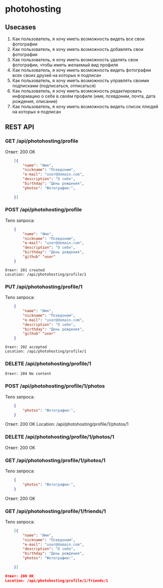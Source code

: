 # photohosting

## Usecases

1. Как пользователь, я хочу иметь возможность видеть все свои фотографии
1. Как пользователь, я хочу иметь возможность добавлять свои фотографии
1. Как пользователь, я хочу иметь возможность удалять свои фотографии, чтобы иметь желаемый вид профиля
1. Как пользователь, я хочу иметь возможность видеть фотографии всех своих друзей на которых я подписан
1. Как пользователь, я хочу иметь возможность управлять своими подписками (подписаться, отписаться)
1. Как пользователь, я хочу иметь возможность редактировать информацию о себе в своём профиле (имя, псевдоним, почта, дата рождения, описание)
1. Как пользователь, я хочу иметь возможность видеть список ллюдей на которых я подписан


## REST API

### GET /api/photohosting/profile

Ответ: 200 OK

```json
    [{
        "name": "Имя",
        "nickname": "Псевдоним",
        "e-mail": "user@domain.com",
        "description": "О себе",
        "birthday": "День рождения",
        "photos": "Фотографии:",
        
    }]

```

### POST /api/photohosting/profile

Тело запроса:

```json
    {
        "name": "Имя",
        "nickname": "Псевдоним",
        "e-mail": "user@domain.com",
        "description": "О себе",
        "birthday": "День рождения",
        "github" "user"
    }
```

    Ответ: 201 created
    Location: /api/photohosting/profile/1


 ###  PUT /api/photohosting/profile/1

Тело запроса:

```json
    {
        "name": "Имя",
        "nickname": "Псевдоним",
        "e-mail": "user@domain.com",
        "description": "О себе",
        "birthday": "День рождения",
        "github" "user"
    }
```

    Ответ: 202 accepted
    Location: /api/photohosting/profile/1


 ###  DELETE /api/photohosting/profile/1
    Ответ: 204 No content


### POST /api/photohosting/profile/1/photos

Тело запроса:

```json
    {
        "photos": "Фотографии:",
    }
```

Ответ: 200 OK
Location: /api/photohosting/profile/1/photos/1


### DELETE /api/photohosting/profile/1/photos/1
Ответ: 200 OK



### GET /api/photohosting/profile/1/photos/1


Тело запроса:

```json
    {
        "photos": "Фотографии:",
    }
```
Ответ: 200 OK


### GET /api/photohosting/profile/1/friends/1


Тело запроса:

```json
    [{
        "name": "Имя",
        "nickname": "Псевдоним",
        "e-mail": "user@domain.com",
        "description": "О себе",
        "birthday": "День рождения",
        "photos": "Фотографии:",
        
    }]

Ответ: 200 OK
Location: /api/photohosting/profile/1/friends/1


